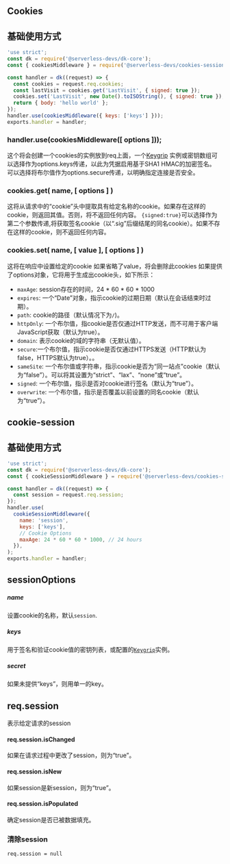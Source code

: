 ## Cookies

## 基础使用方式

```javascript
'use strict';
const dk = require('@serverless-devs/dk-core');
const { cookiesMiddleware } = require('@serverless-devs/cookies-session');

const handler = dk((request) => {
  const cookies = request.req.cookies;
  const lastVisit = cookies.get('LastVisit', { signed: true });
  cookies.set('LastVisit', new Date().toISOString(), { signed: true });
  return { body: 'hello world' };
});
handler.use(cookiesMiddleware({ keys: ['keys'] }));
exports.handler = handler;
```
### handler.use(cookiesMiddleware([ options ]));

这个将会创建一个cookies的实例放到req上面，一个[Keygrip](https://www.npmjs.com/package/keygrip) 实例或密钥数组可以选择作为options.keys传递，以此为凭据启用基于SHA1 HMAC的加密签名。
可以选择将布尔值作为options.secure传递，以明确指定连接是否安全。

### cookies.get( name, [ options ] )

这将从请求中的“cookie”头中提取具有给定名称的cookie。如果存在这样的cookie，则返回其值。否则，将不返回任何内容。
`{signed:true}`可以选择作为第二个参数传递,将获取签名cookie（以“.sig”后缀结尾的同名cookie）。如果不存在这样的cookie，则不返回任何内容。

### cookies.set( name, [ value ], [ options ] )
这将在响应中设置给定的cookie
如果省略了value，将会删除此cookies
如果提供了options对象，它将用于生成出cookie头，如下所示：
- `maxAge`: session存在的时间，24 * 60 * 60 * 1000
- `expires`: 一个“Date”对象，指示cookie的过期日期（默认在会话结束时过期）。
- `path`: cookie的路径（默认情况下为`/`)。
- `httpOnly`: 一个布尔值，指cookie是否仅通过HTTP发送，而不可用于客户端JavaScript获取（默认为true）。
- `domain`: 表示cookie的域的字符串（无默认值）。
- `secure`:一个布尔值，指示cookie是否仅通过HTTPS发送（HTTP默认为false，HTTPS默认为true）。。
- `sameSite`: 一个布尔值或字符串，指示cookie是否为“同一站点”cookie（默认为“false”）。可以将其设置为“strict”、“lax”、“none”或“true”。
- `signed`: 一个布尔值，指示是否对cookie进行签名（默认为“true”）。
- `overwrite`: 一个布尔值，指示是否覆盖以前设置的同名cookie（默认为“true”）。




## cookie-session

## 基础使用方式

```javascript
'use strict';
const dk = require('@serverless-devs/dk-core');
const { cookieSessionMiddleware } = require('@serverless-devs/cookies-session');

const handler = dk((request) => {
  const session = request.req.session;
});
handler.use(
  cookieSessionMiddleware({
    name: 'session',
    keys: ['keys'],
    // Cookie Options
    maxAge: 24 * 60 * 60 * 1000, // 24 hours
  }),
);
exports.handler = handler;
```

## sessionOptions

##### name
设置cookie的名称，默认`session`.

##### keys
用于签名和验证cookie值的密钥列表，或配置的[`Keygrip`](https://www.npmjs.com/package/keygrip)实例。

##### secret
如果未提供“keys”，则用单一的key。



## req.session
表示给定请求的session

#### req.session.isChanged
如果在请求过程中更改了session，则为“true”。

#### req.session.isNew

如果session是新session，则为“true”。


#### req.session.isPopulated

确定session是否已被数据填充。

### 清除session
```
req.session = null
```